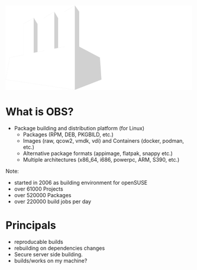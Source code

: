 <!-- .slide: data-state="section-break" id="about-obs"  data-menu-title="About OpenBuildService" -->
<img alt="Open Build Service" src="images/obs-logo.png">


<!-- .slide: data-state="normal" id="what-is-obs" data-timing="20s"-->
# What is OBS?

* Package building and distribution platform (for Linux)
  * Packages (RPM, DEB, PKGBILD, etc.)
  * Images (raw, qcow2, vmdk, vdi) and Containers (docker, podman, etc.)
  * Alternative package formats (appimage, flatpak, snappy etc.)
  * Multiple architectures (x86_64, i686, powerpc, ARM, S390, etc.)
 

Note:

* started in 2006 as building environment for openSUSE
* over 61000 Projects
* over 520000 Packages
* over 220000 build jobs per day


<!-- .slide: data-state="normal" id="obs-principals" data-timing="20s"-->
# Principals

* reproducable builds
* rebuilding on dependencies changes
* Secure server side building.
* builds/works on my machine?
